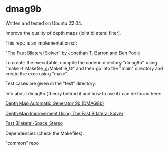 # dmag9b

Written and tested on Ubuntu 22.04.

Improve the quality of depth maps (joint bilateral filter).

This repo is an implementation of:

["The Fast Bilateral Solver" by Jonathan T. Barron and Ben Poole](http://www.cs.berkeley.edu/~barron/BarronPoole2015.pdf)

To create the executable, compile the code in directory "dmag9b" using "make -f Makefile_g/Makefile_O" and then go into the "main" directory and create the exec using "make".

Test cases are given in the "test" directory.

Info about dmag9b (theory behind it and how to use it) can be found here:

[Depth Map Automatic Generator 9b (DMAG9b)](https://3dstereophoto.blogspot.com/2015/12/depth-map-automatic-generator-9b-dmag9b.html)

[Depth Map Improvement Using The Fast Bilateral Solver](https://www.dropbox.com/s/i5vpf5f6jnudpns/fast_bilateral_solver_dmag9b.pdf?dl=0)

[Fast Bilateral-Space Stereo](https://www.dropbox.com/s/ke46mg8pkyou7s2/fast_bilateral_space_stereo.pdf?dl=0)

Dependencies (check the Makefiles):

"common" repo
